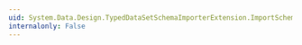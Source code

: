 ```yaml
---
uid: System.Data.Design.TypedDataSetSchemaImporterExtension.ImportSchemaType(System.String,System.String,System.Xml.Schema.XmlSchemaObject,System.Xml.Serialization.XmlSchemas,System.Xml.Serialization.XmlSchemaImporter,System.CodeDom.CodeCompileUnit,System.CodeDom.CodeNamespace,System.Xml.Serialization.CodeGenerationOptions,System.CodeDom.Compiler.CodeDomProvider)
internalonly: False
---
```

